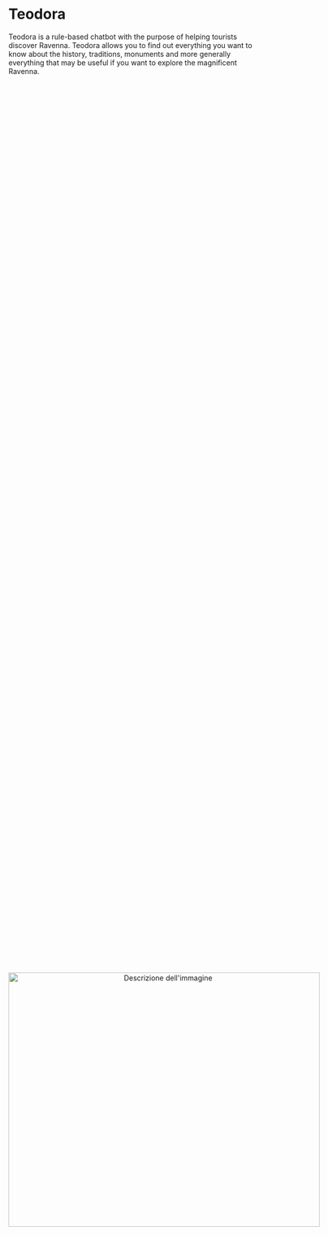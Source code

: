 # Teodora
Teodora is a rule-based chatbot with the purpose of helping tourists discover Ravenna. Teodora allows you to find out everything you want to know about the history, traditions, monuments and more generally everything that may be useful if you want to explore the magnificent Ravenna.

<html>
<body>
    <div style="display: table; width: 100%; height: 100vh; text-align: center;">
        <div style="display: table-cell; vertical-align: middle;">
            <img src="https://github.com/annavignoli/Teodora/assets/172110774/2ca52610-a4e6-410d-8055-27a29ce425b70" width="613" height="500" alt="Descrizione dell'immagine">
        </div>
    </div>
</body>
</html>

The chatbot rules were developed from an interview with more than 100 people in order to collect many possible questions that a tourist might ask with as many conversational nuances as possible. 
The software has a graphical user interface to make the user experience as natural and user-friendly as possible. Chats between Teodora and users are also saved locally so that conversations can be reviewed and information is not lost. 

### How to install and run Teodora on Windows
To run Teodora locally, a few steps are required. Download the folder containing all the files and save it wherever you like on your PC. In order to run the program you need to install the libraries necessary for its operation. These are collected in the requirements.txt file. To install them, open the terminal in the downloaded folder and type the command:

```
pip install -r requirements.txt
```

Once you have finished this operation and every other time you want to run the program, simply open the terminal in the folder and run the command:

```
python Teodora.py
```

Once you have finished using the program, the chats are saved locally within the *Chat* folder.
